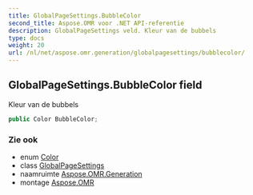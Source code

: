 ```yaml
---
title: GlobalPageSettings.BubbleColor
second_title: Aspose.OMR voor .NET API-referentie
description: GlobalPageSettings veld. Kleur van de bubbels
type: docs
weight: 20
url: /nl/net/aspose.omr.generation/globalpagesettings/bubblecolor/
---
```

## GlobalPageSettings.BubbleColor field

Kleur van de bubbels

```csharp
public Color BubbleColor;
```

### Zie ook

* enum [Color](../../color/)
* class [GlobalPageSettings](../)
* naamruimte [Aspose.OMR.Generation](../../globalpagesettings/)
* montage [Aspose.OMR](../../../)



